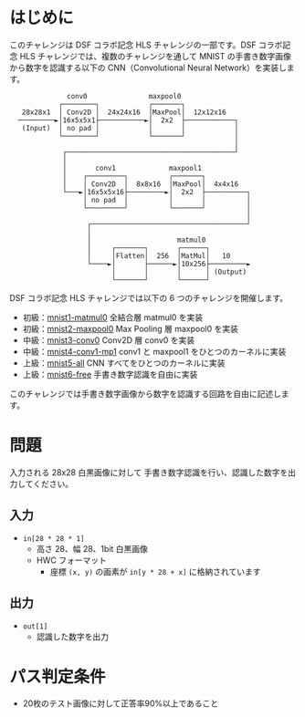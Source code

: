 # はじめに
このチャレンジは DSF コラボ記念 HLS チャレンジの一部です。DSF コラボ記念 HLS チャレンジでは、複数のチャレンジを通して MNIST の手書き数字画像から数字を認識する以下の CNN（Convolutional Neural Network）を実装します。

```
              conv0               maxpool0
            ┌────────┐            ┌───────┐
   28x28x1  │ Conv2D │  24x24x16  │MaxPool│  12x12x16
  ─────────►│16x5x5x1├───────────►│  2x2  ├────────────┐
   (Input)  │ no pad │            │       │            │
            └────────┘            └───────┘            │
                                                       │
             ┌─────────────────────────────────────────┘
             │
             │       conv1             maxpool1
             │    ┌─────────┐          ┌───────┐
             │    │ Conv2D  │  8x8x16  │MaxPool│  4x4x16
             └───►│16x5x5x16├─────────►│  2x2  ├──────────┐
                  │ no pad  │          │       │          │
                  └─────────┘          └───────┘          │
                                                          │
                   ┌──────────────────────────────────────┘
                   │
                   │                     matmul0
                   │     ┌───────┐       ┌──────┐
                   │     │Flatten│  256  │MatMul│   10
                   └────►│       ├──────►│10x256├─────────►
                         │       │       │      │ (Output)
                         └───────┘       └──────┘
```

DSF コラボ記念 HLS チャレンジでは以下の 6 つのチャレンジを開催します。

- 初級：[mnist1-matmul0](https://acri-vhls-challenge.web.app/challenge/mnist1-matmul0) 全結合層 matmul0 を実装 
- 初級：[mnist2-maxpool0](https://acri-vhls-challenge.web.app/challenge/mnist2-maxpool0) Max Pooling 層 maxpool0 を実装 
- 中級：[mnist3-conv0](https://acri-vhls-challenge.web.app/challenge/mnist3-conv0) Conv2D 層 conv0 を実装 
- 中級：[mnist4-conv1-mp1](https://acri-vhls-challenge.web.app/challenge/mnist4-conv1-mp1) conv1 と maxpool1 をひとつのカーネルに実装
- 上級：[mnist5-all](https://acri-vhls-challenge.web.app/challenge/mnist5-all) CNN すべてをひとつのカーネルに実装
- 上級：[mnist6-free](https://acri-vhls-challenge.web.app/challenge/mnist6-free) 手書き数字認識を自由に実装 

このチャレンジでは手書き数字画像から数字を認識する回路を自由に記述します。

# 問題
入力される 28x28 白黒画像に対して 手書き数字認識を行い、認識した数字を出力してください。

## 入力
- `in[28 * 28 * 1]`
  - 高さ 28、幅 28、1bit 白黒画像
  - HWC フォーマット
    - 座標 `(x, y)` の画素が `in[y * 28 + x]` に格納されています

## 出力
- `out[1]`
  - 認識した数字を出力

# パス判定条件
- 20枚のテスト画像に対して正答率90%以上であること
